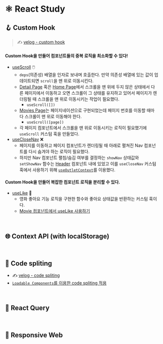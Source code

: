 # ⚛️ React Study

## 🪝 Custom Hook
> ✍️ [velog - custom hook](https://velog.io/@eunnbi/Custom-Hook)


#### Custom Hook을 만들어 컴포넌트들의 중복 로직을 최소화할 수 있다!
- [useScroll](https://github.com/eunnbi/movie-app/blob/main/src/hooks/useScroll.js) 🖱️
  - `deps`(의존성) 배열을 인자로 보내며 호출한다. 만약 의존성 배열에 있는 값이 업데이트되면 `scroll`을 맨 위로 이동시킨다.
  - [Detail Page](https://github.com/eunnbi/movie-app/blob/main/src/pages/Details.js#L34) 혹은 [Home Page](https://github.com/eunnbi/movie-app/blob/main/src/pages/Home.js#L10)에서 스크롤을 맨 위에 두지 않은 상태에서 다른 페이지에서 이동하고 오면 스크롤이 그 상태를 유지하고 있어서 페이지가 렌더링될 때 스크롤을 맨 위로 이동시키는 작업이 필요했다.
    - `useScroll([])`
  - [Movies Page](https://github.com/eunnbi/movie-app/blob/main/src/pages/Movies.js#L22)는 페이지네이션으로 구현되었는데 페이지 번호를 이동할 때마다 스크롤이 맨 위로 이동해야 한다.
    - `useScroll([page])`
  - 각 페이지 컴포넌트에서 스크롤을 맨 위로 이동시키는 로직이 필요했기에 `useScroll` 커스텀 훅을 만들었다.
- [useCloseNav](https://github.com/eunnbi/movie-app/blob/main/src/hooks/useCloseNav.js) ❌
  -  페이지를 이동하고 페이지 컴포넌트가 렌더링될 때 아래로 펼쳐진 Nav 컴포넌트를 다시 숨겨야 하는 로직이 필요했다.
  -  하지만 Nav 컴포넌트 펼침/숨김 여부를 결정하는 `showNav` 상태값와 `setShowNav` 함수는 [Header](https://github.com/eunnbi/movie-app/blob/main/src/components/Header/index.js#L57) 컴포넌트 내에 있었고 이를 `useCloseNav` 커스텀 훅에서 사용하기 위해 [`useOutletContext`](https://reactrouter.com/docs/en/v6/hooks/use-outlet-context)를 이용했다.

#### Custom Hook을 만들어 복잡한 컴포넌트 로직을 분리할 수 있다.
- [useLike](https://github.com/eunnbi/movie-app/blob/main/src/hooks/useLike.js) 💜
  - 영화 좋아요 기능 로직을 구현한 함수와 좋아요 상태값을 반환하는 커스텀 훅이다.
  - [Movie 컴포넌트에서 useLike 사용하기](https://github.com/eunnbi/movie-app/blob/main/src/components/Movie/index.js#L30) 


<br/>

## 🌐 Context API (with localStorage)

<br/>

## 🧩 Code spliting
- ✍️ [velog - code spliting](https://velog.io/@eunnbi/React-code-spliting) <br/>
- [`Loadable Components`를 이용한 code spliting 적용](https://github.com/eunnbi/movie-app/blob/main/src/App.js#L13)

<br/>

## 🌸 React Query

<br/>

## 📱 Responsive Web

